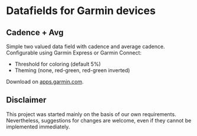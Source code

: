 # Datafields for Garmin devices

## Cadence + Avg

Simple two valued data field with cadence and average cadence. Configurable using Garmin Express or Garmin Connect:

- Threshold for coloring (default 5%)
- Theming (none, red-green, red-green inverted)

Download on [apps.garmin.com](https://apps.garmin.com/en-US/apps/60844025-622c-4410-97a1-95e9cd02f775).

## Disclaimer

This project was started mainly on the basis of our own requirements. Nevertheless, suggestions for changes are welcome, even if they cannot be implemented immediately.
